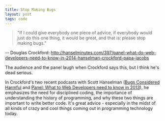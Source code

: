```yaml
---
title: Stop Making Bugs
layout: post
tags: code
---
```


<blockquote>"If I could give everybody one piece of advice,
if everybody would just do this one thing,
it would be great, and that is: please stop making bugs."</blockquote>

<p>-- Douglas Crockford: <a href="http://hanselminutes.com/397/panel-what-do-web-developers-need-to-know-in-2014-hanselman-crockford-papa-jacobs">http://hanselminutes.com/397/panel-what-do-web-developers-need-to-know-in-2014-hanselman-crockford-papa-jacobs</a></p>

<p>The audience and the panel laugh when Crockford says this, but I think he's dead serious.</p>

<p>In Crockford's two recent podcasts with Scott Hanselman (<a href="http://hanselminutes.com/396/bugs-considered-harmful-with-douglas-crockford">Bugs Considered Harmful</a> and <a href="http://hanselminutes.com/397/panel-what-do-web-developers-need-to-know-in-2014-hanselman-crockford-papa-jacobs">Panel: What to Web Developers need to know in 2013</a>), he emphasizes the need for disciplined coding, the importance of understanding the history of programming, and why these two things are important to write better code. It's great advice - especially in the midst of all kinds of crazy and cool things coming out in programming technology today. </p>


